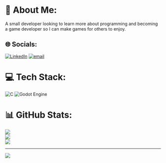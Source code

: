# 💫 About Me:
A small developer looking to learn more about programming and becoming<br>a game developer so I can make games for others to enjoy.


## 🌐 Socials:
[![LinkedIn](https://img.shields.io/badge/LinkedIn-%230077B5.svg?logo=linkedin&logoColor=white)](https://linkedin.com/in/https://www.linkedin.com/in/pedro-silva-931839251/) [![email](https://img.shields.io/badge/Email-D14836?logo=gmail&logoColor=white)](mailto:pedro53silva2002@gmail.com) 

# 💻 Tech Stack:
![C](https://img.shields.io/badge/c-%2300599C.svg?style=for-the-badge&logo=c&logoColor=white) ![Godot Engine](https://img.shields.io/badge/GODOT-%23FFFFFF.svg?style=for-the-badge&logo=godot-engine)
# 📊 GitHub Stats:
![](https://github-readme-stats.vercel.app/api?username=pedro53silva2002&theme=dark&hide_border=false&include_all_commits=true&count_private=false)<br/>
![](https://nirzak-streak-stats.vercel.app/?user=pedro53silva2002&theme=dark&hide_border=false)<br/>
![](https://github-readme-stats.vercel.app/api/top-langs/?username=pedro53silva2002&theme=dark&hide_border=false&include_all_commits=true&count_private=false&layout=compact)

---
[![](https://visitcount.itsvg.in/api?id=pedro53silva2002&icon=0&color=4)](https://visitcount.itsvg.in)

<!-- Proudly created with GPRM ( https://gprm.itsvg.in ) -->
